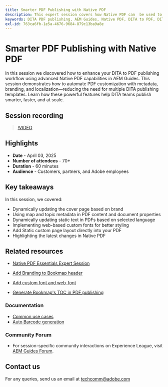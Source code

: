 ```yaml
---
title: Smarter PDF Publishing with Native PDF
description: This expert session covers how Native PDF can  be used to create DITA ready PDF without use of advance CSS or XSLT expertise instead using low code technology for generating PDF
keywords: DITA PDF publishing, AEM Guides, Native PDF, DITA to PDF, DITA publishing workflow, PDF automation, metadata-driven publishing, DITA templates
exl-id: 763ca6fb-1e5a-4676-9684-879c13ba9a8e
---
```

# Smarter PDF Publishing with Native PDF

In this session we discovered how to enhance your DITA to PDF publishing workflow using advanced Native PDF capabilities in AEM Guides. This session demonstrates how to automate PDF customization with metadata, branding, and localization—reducing the need for multiple DITA publishing templates. Learn how these powerful features help DITA teams publish smarter, faster, and at scale.


## Session recording

>[!VIDEO](https://video.tv.adobe.com/v/3457489/?quality=12&learn=on)


## Highlights

- **Date** - April 03, 2025 
- **Number of attendees** - 70+
- **Duration** - 60 minutes
- **Audience** - Customers, partners, and Adobe employees


## Key takeaways

In this session, we covered:
- Dynamically updating the cover page based on brand
- Using map and topic metadata in PDF content and document properties
- Dynamically updating static text in PDFs based on selected language
- Implementing web-based custom fonts for better styling
- Add Static custom  page layout directly into your PDF  
- Highlighting the latest changes in Native PDF

 
## Related resources

- [Native PDF Essentials Expert Session](../expert-sessions/native-pdf-publishing-essentials-feb23.md)
- [Add Branding to Bookmap header](../kb-articles/publishing/add-branding-to-bookmap-content-header.md)
- [Add custom font and web-font](../kb-articles/publishing/add-custom-font-native-pdf.md)

- [Generate Bookmap's TOC in PDF publishing](../kb-articles/publishing/how-to-include-bookmap-toc-in-pdf-publishing.md)


### Documentation

- [Common use cases](../../native-pdf/stylesheet.md)
- [Auto Barcode generation](../../native-pdf/add-barcode.md)

 
### Community Forum

- For session-specific community interactions on Experience League, visit  [AEM Guides Forum](https://experienceleaguecommunities.adobe.com/t5/experience-manager-guides/bd-p/xml-documentation-discussions).






## Contact us

For any queries, send us an email at <techcomm@adobe.com>
